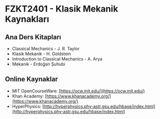 # FZKT2401 - Klasik Mekanik Kaynakları

## Ana Ders Kitapları
- Classical Mechanics - J. R. Taylor
- Klasik Mekanik - H. Goldstein
- Introduction to Classical Mechanics - A. Arya
- Mekanik - Erdoğan Şuhubi

## Online Kaynaklar
- MIT OpenCourseWare: [https://ocw.mit.edu/](https://ocw.mit.edu/)
- Khan Academy: [https://www.khanacademy.org/](https://www.khanacademy.org/)
- HyperPhysics: [http://hyperphysics.phy-astr.gsu.edu/hbase/index.html](http://hyperphysics.phy-astr.gsu.edu/hbase/index.html)
